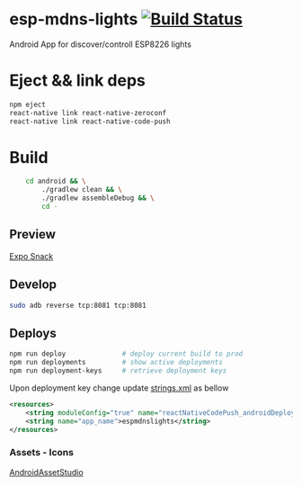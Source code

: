 # esp-mdns-lights [![Build Status](https://travis-ci.org/aenniw/esp-mdns-lights.svg?branch=master)](https://travis-ci.org/aenniw/esp-mdns-lights)

Android App for discover/controll ESP8226 lights

# Eject && link deps

```bash
npm eject
react-native link react-native-zeroconf
react-native link react-native-code-push
```

# Build

```bash
    cd android && \
        ./gradlew clean && \
        ./gradlew assembleDebug && \
        cd -
```

## Preview

[Expo Snack](https://snack.expo.io/@git/github.com/aenniw/esp-mdns-lights@develop)

## Develop

```bash
sudo adb reverse tcp:8081 tcp:8081
```

## Deploys

```bash
npm run deploy              # deploy current build to prod
npm run deployments         # show active deployments
npm run deployment-keys     # retrieve deployment keys
```

Upon deployment key change update [strings.xml](./android/app/src/main/res/values/strings.xml) as bellow

```xml
<resources>
    <string moduleConfig="true" name="reactNativeCodePush_androidDeploymentKey">deployment key/string>
    <string name="app_name">espmdnslights</string>
</resources>
```

### Assets - Icons

[AndroidAssetStudio](http://romannurik.github.io/AndroidAssetStudio/index.html)
